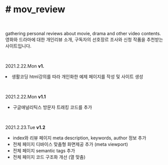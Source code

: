 <h1># mov_review</h1><br>
<p>
  gathering personal reviews about movie, drama and other video contents.<br>
  영화와 드라마에 대한 개인리뷰 소개, 구독자의 선호장르 조사와 신청 작품을 추천받는 사이트입니다.
</p><br>
<p>
  2021.2.22.Mon <strong>v1.</strong><br>
  <li>생활코딩 html강의를 따라 개인화한 예제 페이지를 작성 및 사이트 생성</li>
</p><br>
<p>
  2021.2.22.Mon <strong>v1.1</strong><br>
  <ul>
    <li>구글애널리틱스 방문자 트래킹 코드를 추가<br></li>
  </ul>
</p><br>
<p>
  2021.2.23.Tue <strong>v1.2</strong><br>
    <ul>
      <li>index와 리뷰 페이지 meta description, keywords, author 정보 추가</li>
      <li>전체 페이지 디바이스 맞춤형 화면제공 추가 (meta viewport)</li>
      <li>전체 페이지 semantic tags 추가</li>
      <li>전체 페이지 코드 구조화 개선 (열 맞춤)</li>
     </ul>
</p><br>
